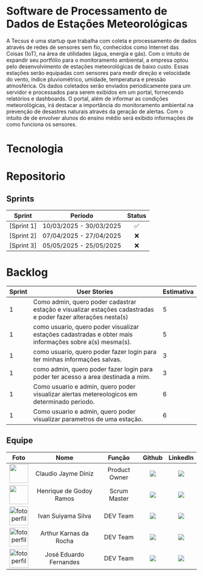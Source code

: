 # Software de Processamento de Dados de Estações Meteorológicas

A Tecsus é uma startup que trabalha com coleta e processamento de dados através de redes de sensores sem fio, conhecidos como Internet das Coisas (IoT), na área de utilidades (água, energia e gás). Com o intuito de expandir seu portfólio para o monitoramento ambiental, a empresa optou pelo desenvolvimento de estações meteorológicas de baixo custo. Essas estações serão equipadas com sensores para medir direção e velocidade do vento, índice pluviométrico, umidade, temperatura e pressão atmosférica. Os dados coletados serão enviados periodicamente para um servidor e processados para serem exibidos em um portal, fornecendo relatórios e dashboards. O portal, além de informar as condições meteorológicas, irá destacar a importância do monitoramento ambiental na prevenção de desastres naturais através da geração de alertas. Com o intuito de de envolver alunos do ensino médio será exibido informações de como funciona os sensores.

# Tecnologia

# Repositorio

##  Sprints
| Sprint | Período | Status |
| :----: | :-----: | :----: |
| [Sprint 1]| 10/03/2025 - 30/03/2025 | ✅ |  <br>
| [Sprint 2]| 07/04/2025 - 27/04/2025 | ❌ | <br>
| [Sprint 3]| 05/05/2025 - 25/05/2025 | ❌ | <br>

# Backlog
| Sprint | User Stories                                                                                                                                           | Estimativa |
|--------|--------------------------------------------------------------------------------------------------------------------------------------------------------|------------|
| 1      | Como admin, quero poder cadastrar estação e visualizar estações cadastradas e poder fazer alterações nesta(s)                     | 5          |
| 1      | como usuario, quero poder visualizar estações cadastradas e obter mais informações sobre a(s) mesma(s).                           | 5          |
| 1      | como usuario, quero poder fazer login para ter minhas informações salvas.                                                         | 3          |
| 1      | como admin, quero poder fazer login para poder ter acesso a area destinada a mim.                                                 | 3          |
| 1      | Como usuario e admin, quero poder visualizar alertas metereologicos em determinado periodo.                                               | 6          |
| 1      | Como usuario e admin, quero poder visualizar parametros de uma estação.                                               | 6          |


##  Equipe
| Foto | Nome | Função | Github | LinkedIn |
| :--: | :----: | :--: | :----: | :------: |
| <img src="https://avatars.githubusercontent.com/u/142222453?v=4" width=50px> | Claudio Jayme Diniz | Product Owner | <a href="https://github.com/ClaudioJaymeDiniz"><img src="https://img.shields.io/badge/GitHub-100000?style=for-the-badge&logo=github&logoColor=white"></a> | <a href=""><img src="https://img.shields.io/badge/LinkedIn-0077B5?style=for-the-badge&logo=linkedin&logoColor=white"></a> |
| <img src="https://avatars.githubusercontent.com/u/180947430?v=4" width=50px> | Henrique de Godoy Ramos | Scrum Master | <a href="https://github.com/Henrique-GRamos"><img src="https://img.shields.io/badge/GitHub-100000?style=for-the-badge&logo=github&logoColor=white"></a> | <a href=""><img src="https://img.shields.io/badge/LinkedIn-0077B5?style=for-the-badge&logo=linkedin&logoColor=white"></a> |
| <a href="https://github.com/IvanSuiyama"> <img src="https://avatars.githubusercontent.com/u/111767391?v=4" alt="fotoperfil" width="50"></a> | Ivan Suiyama Silva | DEV Team | <a href="https://github.com/IvanSuiyama"><img src="https://img.shields.io/badge/GitHub-100000?style=for-the-badge&logo=github&logoColor=white"></a> | <a href=""><img src="https://img.shields.io/badge/LinkedIn-0077B5?style=for-the-badge&logo=linkedin&logoColor=white"></a> |
| <a href="https://github.com/Karnas01"> <img src="https://avatars.githubusercontent.com/u/128647638?v=4" alt="fotoperfil" width="50"></a> | Arthur Karnas da Rocha | DEV Team | <a href="https://github.com/Karnas01"><img src="https://img.shields.io/badge/GitHub-100000?style=for-the-badge&logo=github&logoColor=white"></a> | <a href=""><img src="https://img.shields.io/badge/LinkedIn-0077B5?style=for-the-badge&logo=linkedin&logoColor=white"></a> |
|  <a href="https://github.com/ZduardoPereira"><img src="https://avatars.githubusercontent.com/u/127692036?v=4" alt="fotoperfil" width="50"></a> | José Eduardo Fernandes | DEV Team | <a href="https://github.com/ZduardoPereira"><img src='https://img.shields.io/badge/GitHub-100000?style=for-the-badge&logo=github&logoColor=white&color=000000'/></a> | <a href="https://www.linkedin.com/in/jos%C3%A9-eduardo-fernandes-pereira-b26517284/"><img src="https://img.shields.io/badge/LinkedIn-0077B5?style=for-the-badge&logo=linkedin&logoColor=white"></a> |
